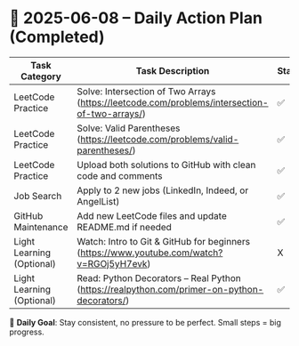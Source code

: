 # 📌 2025-06-08 – Daily Action Plan (Completed)

| Task Category         | Task Description                                                                 | Status |
|----------------------|------------------------------------------------------------------------------------|--------|
| LeetCode Practice     | Solve: Intersection of Two Arrays (https://leetcode.com/problems/intersection-of-two-arrays/) | ✅      |
| LeetCode Practice     | Solve: Valid Parentheses (https://leetcode.com/problems/valid-parentheses/)      | ✅      |
| LeetCode Practice     | Upload both solutions to GitHub with clean code and comments                     | ✅      |
| Job Search            | Apply to 2 new jobs (LinkedIn, Indeed, or AngelList)                             | ✅      |
| GitHub Maintenance    | Add new LeetCode files and update README.md if needed                            | ✅      |
| Light Learning (Optional) | Watch: Intro to Git & GitHub for beginners (https://www.youtube.com/watch?v=RGOj5yH7evk) | X      |
| Light Learning (Optional) | Read: Python Decorators – Real Python (https://realpython.com/primer-on-python-decorators/) | ✅      |

🎯 **Daily Goal**: Stay consistent, no pressure to be perfect. Small steps = big progress.